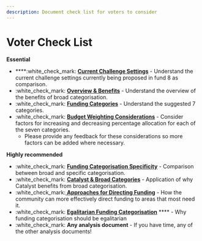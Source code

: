 ```yaml
---
description: Document check list for voters to consider
---
```


# Voter Check List

**Essential**

* ****:white\_check\_mark: [**Current Challenge Settings**](https://cardano.ideascale.com/c/campaigns/26455/about) - Understand the current challenge settings currently being proposed in fund 8 as comparison.
* :white\_check\_mark: [**Overview & Benefits**](../../funding-categories-analysis/funding-categories-benefits.md) - Understand the overview of the benefits of broad categorisation.
* :white\_check\_mark: [**Funding Categories**](../../funding-categories/overview.md) - Understand the suggested 7 categories.
* :white\_check\_mark: [**Budget Weighting Considerations**](../../community-discussion/budget-weighting-considerations.md) - Consider factors for increasing and decreasing percentage allocation for each of the seven categories.&#x20;
  * Please provide any feedback for these considerations so more factors can be added where necessary.



**Highly recommended**

* :white\_check\_mark: [**Funding Categorisation Specificity**](../../analysis/broad-vs-specific-categorisation.md) - Comparison between broad and specific categorisation.
* :white\_check\_mark: [**Catalyst & Broad Categories**](../../analysis/catalyst-and-broad-categories.md) - Application of why Catalyst benefits from broad categorisation.
* :white\_check\_mark:[ **Approaches for Directing Funding**](../../analysis/approaches-for-directing-funding.md) - How the community can more effectively direct funding to areas that most need it.
* :white\_check\_mark: [**Egalitarian Funding Categorisation**](../../analysis/egalitarian-funding-categorisation.md) **** - Why funding categorisation should be egalitarian
* :white\_check\_mark: **Any analysis document** - If you have time, any of the other analysis documents!
